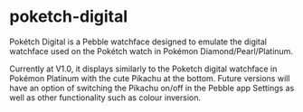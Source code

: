 poketch-digital
===============

Pokétch Digital is a Pebble watchface designed to emulate the digital watchface used on the Pokétch watch in Pokémon Diamond/Pearl/Platinum.

Currently at V1.0, it displays similarly to the Poketch digital watchface in Pokémon Platinum with the cute Pikachu at the bottom. Future versions will have an option of switching the Pikachu on/off in the Pebble app Settings as well as other functionality such as colour inversion.


